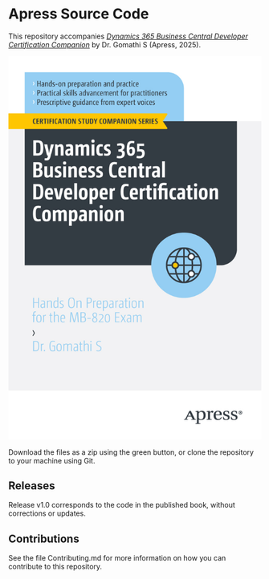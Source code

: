 # Apress Source Code

This repository accompanies [*Dynamics 365 Business Central Developer Certification Companion*](https://link.springer.com/book/9798868809255) by Dr. Gomathi S (Apress, 2025).

[comment]: #cover
![Cover image](979-8-8688-0925-5.jpg)

Download the files as a zip using the green button, or clone the repository to your machine using Git.

## Releases

Release v1.0 corresponds to the code in the published book, without corrections or updates.

## Contributions

See the file Contributing.md for more information on how you can contribute to this repository.